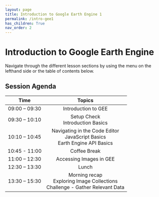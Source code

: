 ```yaml
---
layout: page
title: Introduction to Google Earth Engine 1
permalink: /intro-gee1
has_children: True
nav_order: 2
---
```


# Introduction to Google Earth Engine
Navigate through the different lesson sections by using the menu on the lefthand side or the table of contents below.

## Session Agenda


|      Time     |                                                                                                       Topics                                                                                                      |
|:-------------:|:-----------------------------------------------------------------------------------------------------------------------------------------------------------------------------------------------------------------:|
| 09:00 – 09:30 |                   Introduction to GEE           |
| 09:30 – 10:10  |Setup Check<br>Introduction Basics                                                                                |
| 10:10 – 10:45  |Navigating in the Code Editor<br>JavaScript Basics<br>Earth Engine API Basics                                                                                |
| 10:45 - 11:00   |                                Coffee Break                                 |
| 11:00 – 12:30 |                           Accessing Images in GEE
| 12:30 – 13:30 |                                 Lunch                                   |
| 13:30 – 15:30  |            Morning recap<br>Exploring Image Collections<br>Challenge - Gather Relevant Data    |
